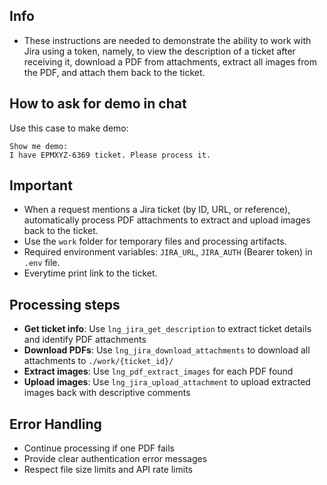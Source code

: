 ## Info
- These instructions are needed to demonstrate the ability to work with Jira using a token, namely, to view the description of a ticket after receiving it, download a PDF from attachments, extract all images from the PDF, and attach them back to the ticket.

## How to ask for demo in chat
Use this case to make demo:
```
Show me demo:
I have EPMXYZ-6369 ticket. Please process it.
```

## Important
- When a request mentions a Jira ticket (by ID, URL, or reference), automatically process PDF attachments to extract and upload images back to the ticket.
- Use the `work` folder for temporary files and processing artifacts.
- Required environment variables: `JIRA_URL`, `JIRA_AUTH` (Bearer token) in `.env` file.
- Everytime print link to the ticket.

## Processing steps
- **Get ticket info**: Use `lng_jira_get_description` to extract ticket details and identify PDF attachments
- **Download PDFs**: Use `lng_jira_download_attachments` to download all attachments to `./work/{ticket_id}/`
- **Extract images**: Use `lng_pdf_extract_images` for each PDF found
- **Upload images**: Use `lng_jira_upload_attachment` to upload extracted images back with descriptive comments

## Error Handling
- Continue processing if one PDF fails
- Provide clear authentication error messages
- Respect file size limits and API rate limits
